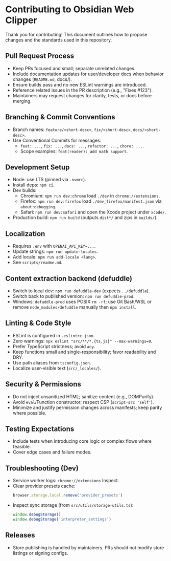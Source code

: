 ﻿# Contributing to Obsidian Web Clipper

Thank you for contributing! This document outlines how to propose changes and the standards used in this repository.

## Pull Request Process

- Keep PRs focused and small; separate unrelated changes.
- Include documentation updates for user/developer docs when behavior changes (`README.md`, docs/).
- Ensure builds pass and no new ESLint warnings are introduced.
- Reference related issues in the PR description (e.g., "Fixes #123").
- Maintainers may request changes for clarity, tests, or docs before merging.

## Branching & Commit Conventions

- Branch names: `feature/<short-desc>`, `fix/<short-desc>`, `docs/<short-desc>`.
- Use Conventional Commits for messages:
  - `feat: ...`, `fix: ...`, `docs: ...`, `refactor: ...`, `chore: ...`.
  - Scope examples: `feat(reader): add math support`.

## Development Setup

- Node: use LTS (pinned via `.nvmrc`).
- Install deps: `npm ci`.
- Dev builds:
  - Chromium: `npm run dev:chrome`  load `./dev` in `chrome://extensions`.
  - Firefox: `npm run dev:firefox`  load `./dev_firefox/manifest.json` via `about:debugging`.
  - Safari: `npm run dev:safari` and open the Xcode project under `xcode/`.
- Production build: `npm run build` (outputs `dist*/` and zips in `builds/`).

## Localization

- Requires `.env` with `OPENAI_API_KEY=...`.
- Update strings: `npm run update-locales`.
- Add locale: `npm run add-locale <lang>`.
- See `scripts/readme.md`.

## Content extraction backend (defuddle)

- Switch to local dev: `npm run defuddle-dev` (expects `../defuddle`).
- Switch back to published version: `npm run defuddle-prod`.
- Windows: `defuddle-prod` uses POSIX `rm -rf`; use Git Bash/WSL or remove `node_modules/defuddle` manually then `npm install`.

## Linting & Code Style

- ESLint is configured in `.eslintrc.json`.
- Zero warnings: `npx eslint "src/**/*.{ts,js}" --max-warnings=0`.
- Prefer TypeScript strictness; avoid `any`.
- Keep functions small and single-responsibility; favor readability and DRY.
- Use path aliases from `tsconfig.json`.
- Localize user-visible text (`src/_locales/`).

## Security & Permissions

- Do not inject unsanitized HTML; sanitize content (e.g., DOMPurify).
- Avoid `eval`/Function constructor; respect CSP (`script-src 'self'`).
- Minimize and justify permission changes across manifests; keep parity where possible.

## Testing Expectations

- Include tests when introducing core logic or complex flows where feasible.
- Cover edge cases and failure modes.

## Troubleshooting (Dev)

- Service worker logs: `chrome://extensions`  Inspect.
- Clear provider presets cache:
  ```js
  browser.storage.local.remove('provider_presets')
  ```
- Inspect sync storage (from `src/utils/storage-utils.ts`):
  ```js
  window.debugStorage()
  window.debugStorage('interpreter_settings')
  ```

## Releases

- Store publishing is handled by maintainers. PRs should not modify store listings or signing configs.
